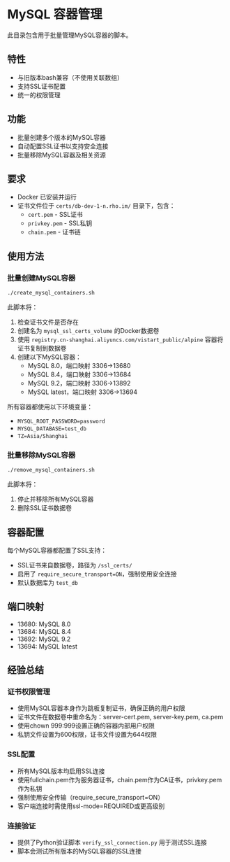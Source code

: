 # MySQL 容器管理

此目录包含用于批量管理MySQL容器的脚本。

## 特性

- 与旧版本bash兼容（不使用关联数组）
- 支持SSL证书配置
- 统一的权限管理

## 功能

- 批量创建多个版本的MySQL容器
- 自动配置SSL证书以支持安全连接
- 批量移除MySQL容器及相关资源

## 要求

- Docker 已安装并运行
- 证书文件位于 `certs/db-dev-1-n.rho.im/` 目录下，包含：
  - `cert.pem` - SSL证书
  - `privkey.pem` - SSL私钥
  - `chain.pem` - 证书链

## 使用方法

### 批量创建MySQL容器

```bash
./create_mysql_containers.sh
```

此脚本将：

1. 检查证书文件是否存在
2. 创建名为 `mysql_ssl_certs_volume` 的Docker数据卷
3. 使用 `registry.cn-shanghai.aliyuncs.com/vistart_public/alpine` 容器将证书复制到数据卷
4. 创建以下MySQL容器：
   - MySQL 8.0，端口映射 3306->13680
   - MySQL 8.4，端口映射 3306->13684
   - MySQL 9.2，端口映射 3306->13892
   - MySQL latest，端口映射 3306->13694

所有容器都使用以下环境变量：
- `MYSQL_ROOT_PASSWORD=password`
- `MYSQL_DATABASE=test_db`
- `TZ=Asia/Shanghai`

### 批量移除MySQL容器

```bash
./remove_mysql_containers.sh
```

此脚本将：
1. 停止并移除所有MySQL容器
2. 删除SSL证书数据卷

## 容器配置

每个MySQL容器都配置了SSL支持：
- SSL证书来自数据卷，路径为 `/ssl_certs/`
- 启用了 `require_secure_transport=ON`，强制使用安全连接
- 默认数据库为 `test_db`

## 端口映射

- 13680: MySQL 8.0
- 13684: MySQL 8.4
- 13692: MySQL 9.2
- 13694: MySQL latest

## 经验总结

### 证书权限管理
- 使用MySQL容器本身作为跳板复制证书，确保正确的用户权限
- 证书文件在数据卷中重命名为：server-cert.pem, server-key.pem, ca.pem
- 使用chown 999:999设置正确的容器内部用户权限
- 私钥文件设置为600权限，证书文件设置为644权限

### SSL配置
- 所有MySQL版本均启用SSL连接
- 使用fullchain.pem作为服务器证书，chain.pem作为CA证书，privkey.pem作为私钥
- 强制使用安全传输（require_secure_transport=ON）
- 客户端连接时需使用ssl-mode=REQUIRED或更高级别

### 连接验证
- 提供了Python验证脚本 `verify_ssl_connection.py` 用于测试SSL连接
- 脚本会测试所有版本的MySQL容器的SSL连接